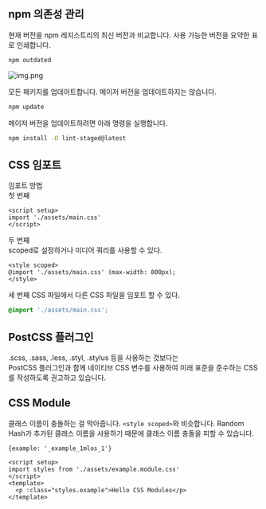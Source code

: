 ## npm 의존성 관리  

현재 버전을 npm 레지스트리의 최신 버전과 비교합니다. 사용 가능한 버전을 요약한 표로 인쇄합니다.
```sh
npm outdated
```
![img.png](docs/img.png)

모든 패키지를 업데이트합니다. 메이저 버전을 업데이트하지는 않습니다.
```sh
npm update
```

메이저 버전을 업데이트하려면 아래 명령을 실행합니다.
```sh
npm install -D lint-staged@latest
```

## CSS 임포트
임포트 방법  
첫 번째
```vue
<script setup>
import './assets/main.css'  
</script>
```
두 번째  
scoped로 설정하거나 미디어 쿼리를 사용할 수 있다.
```vue
<style scoped>
@import './assets/main.css' (max-width: 800px);  
</style>
```
세 번째
CSS 파일에서 다른 CSS 파일을 임포트 할 수 있다.
```css
@import './assets/main.css';
```

## PostCSS 플러그인
.scss, .sass, .less, .styl, .stylus 등을 사용하는 것보다는  
PostCSS 플러그인과 함께 네이티브 CSS 변수를 사용하여 미래 표준을 준수하는 CSS를 작성하도록 권고하고 있습니다.

## CSS Module
클래스 이름이 충돌하는 걸 막아줍니다. ```<style scoped>```와 비슷합니다.
Random Hash가 추가된 클래스 이름을 사용하기 때문에 클래스 이름 충돌을 피할 수 있습니다.
```
{example: '_example_1mlos_1'}
```
```vue
<script setup>
import styles from './assets/example.module.css'
</script>
<template>
  <p :class="styles.example">Hello CSS Modules</p>
</template>
```
